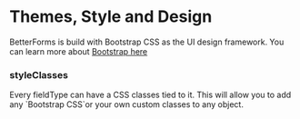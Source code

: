 # Themes, Style and Design

BetterForms is build with Bootstrap CSS as the UI design framework. You can learn more about [Bootstrap here](https://getbootstrap.com/docs/3.3/)

### styleClasses

Every fieldType can have a CSS classes tied to it. This will allow you to add any \`Bootstrap CSS\`or your own custom classes to any object.

